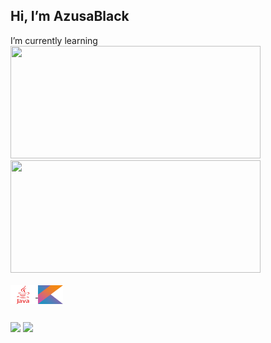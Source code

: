 <h2> Hi, I’m AzusaBlack </h2>
I’m currently learning

  <div>
    <a href="https://github.com/azusablack">
    <img height="180em" width=400 src="https://github-readme-stats.vercel.app/api?username=azusablack&show_icons=true&theme=dark&include_all_commits=true&count_private=true"/>
    <img height="180em" width=400 src="https://github-readme-stats.vercel.app/api/top-langs/?username=azusablack&layout=compact&langs_count=7&theme=dark"/>
  </div>
  
  <div style="display: inline_block"><br>
    <img align="center" alt="Azusa-Java" height="30" width="40" src="https://github.com/devicons/devicon/blob/master/icons/java/java-plain-wordmark.svg">
    <img align="center" alt="Azusa-Kotlin" height="30" width="40" src="https://github.com/devicons/devicon/blob/master/icons/kotlin/kotlin-original.svg">
  </div>

  ##
  
  <div>
    <a href="https://instagram.com/danny.dapaz" target="_blank"><img src="https://img.shields.io/badge/-Instagram-%23E4405F?style=for-the-badge&logo=instagram&logoColor=white" target="_blank"></a>
    <a href="https://www.linkedin.com/in/azusa-black-b13887219" target="_blank"><img src="https://img.shields.io/badge/-LinkedIn-%230077B5?style=for-the-badge&logo=linkedin&logoColor=white" target="_blank"></a>  
  </div>
